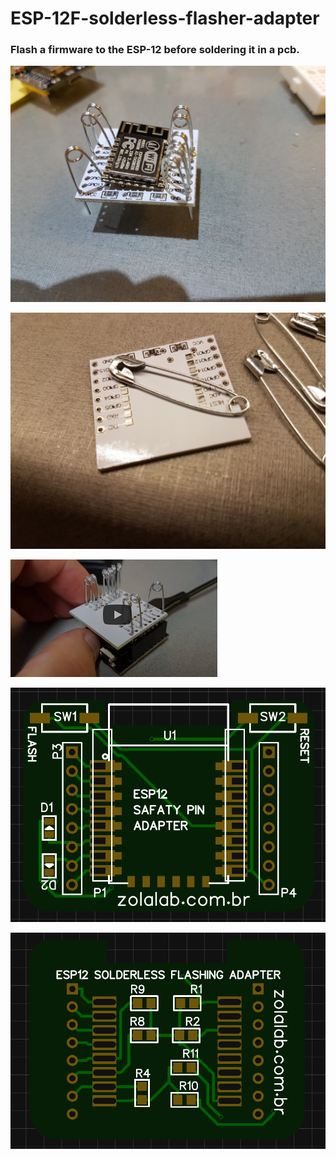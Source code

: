 # ESP-12F-solderless-flasher-adapter

<h3>Flash a firmware to the ESP-12 before soldering it in a pcb.</h3>


![Picture 1](https://github.com/egzola/esp12-solderless-flasher-adapter/blob/master/picture1.jpg?raw=true)


![Picture 2](https://github.com/egzola/esp12-solderless-flasher-adapter/blob/master/picture2.jpg?raw=true)


[![Watch the video](https://github.com/egzola/esp12-solderless-flasher-adapter/blob/master/esp12adapter.png?raw=true)](https://youtu.be/vXDHyCQ3suw)

![PCB TOP VIEW](https://github.com/egzola/esp12-solderless-flasher-adapter/blob/master/ESP12%20SOLDERLESS%20FLASHING%20ADAPTER%20TOP.png?raw=true)

![PCB BOTTOM VIEW](https://github.com/egzola/esp12-solderless-flasher-adapter/blob/master/ESP12%20SOLDERLESS%20FLASHING%20ADAPTER%20BOTTOM.png?raw=true)



